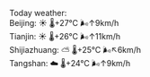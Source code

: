Today weather:  
Beijing: ☀️   🌡️+27°C 🌬️↑9km/h  
Tianjin: ☀️   🌡️+26°C 🌬️↑11km/h  
Shijiazhuang: ⛅️  🌡️+25°C 🌬️↖6km/h  
Tangshan: ☁️   🌡️+24°C 🌬️↑9km/h  
